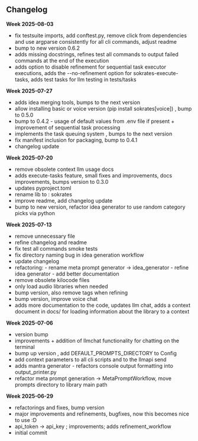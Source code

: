 ## Changelog

**Week 2025-08-03**
- fix testsuite imports, add conftest.py, remove click from dependencies and use argparse consistently for all cli commands, adjust readme
- bump to new version 0.6.2
- adds missing docstrings, refines test all commands to output failed commands at the end of the execution
- adds option to disable refinement for sequential task executor executions, adds the --no-refinement option for sokrates-execute-tasks, adds test tasks for llm testing in tests/tasks

**Week 2025-07-27**
- adds idea merging tools, bumps to the next version
- allow installing basic or voice version (pip install sokrates[voice]) , bump to 0.5.0
- bump to 0.4.2 - usage of default values from .env file if present + improvement of sequential task processing
- implements the task queuing system , bumps to the next version
- fix manifest inclusion for packaging, bump to 0.4.1
- changelog update

**Week 2025-07-20**
- remove obsolete context llm usage docs
- adds execute-tasks feature, small fixes and improvements, docs improvements, bumps version to 0.3.0
- updates pyproject.toml
- rename lib to : sokrates
- improve readme, add changelog update
- bump to new version, refactor idea generator to use random category picks via python

**Week 2025-07-13**
- remove unnecessary file
- refine changelog and readme
- fix test all commands smoke tests
- fix directory naming bug in idea generation workflow
- update changelog
- refactoring: - rename meta prompt generator -> idea_generator - refine idea generator - add better documentation
- remove obsolete kilocode files
- only load audio libraries when needed
- bump version, also remove <answer> tags when refining
- bump version, improve voice chat
- adds more documentation to the code, updates llm chat, adds a context document in docs/ for loading information about the library to a context

**Week 2025-07-06**
- version bump
- improvements + addition of llmchat functionality for chatting on the terminal
- bump up version , add DEFAULT_PROMPTS_DIRECTORY to Config
- add context parameters to all cli scripts and to the llmapi send
- adds mantra generator - refactors console output formatting into output_printer.py
- refactor meta prompt generation -> MetaPromptWorkflow, move prompts directory to library main path

**Week 2025-06-29**
- refactorings and fixes, bump version
- major improvements and refinements, bugfixes, now this becomes nice to use :D
- api_token -> api_key ; improvements; adds refinement_workflow
- initial commit